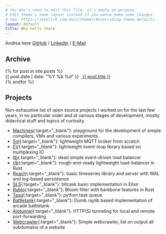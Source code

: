 ```yaml
---
# You don't need to edit this file, it's empty on purpose.
# Edit theme's home layout instead if you wanna make some changes
# See: https://jekyllrb.com/docs/themes/#overriding-theme-defaults
layout: default
title: Why hello there
---
```


Andrea here [GitHub](https://github.com/codepr) / [LinkedIn](https://www.linkedin.com/in/andrea-giacomo-baldan-000776aa) / [E-Mail](mailto:a.g.baldan@gmail.com)

## Archive

<div id="blog-group">
  {% for post in site.posts %}
    <div id="post-short">
      <span class="date"> {{ post.date | date: "%Y %b %d" }}</span>&nbsp;&nbsp;<a href="{{site.url}}{{site.baseurl}}{{post.url}}"> {{ post.title }} </a>
    </div>
  {% endfor %}
</div>

## Projects

Non-exhaustive list of open source projects I worked on for the last few years,
in no particular order and at various stages of development, mostly didactical
stuff and topics of curiosity.

- [Machines](https://github.com/codepr/machines){:target="_blank"}: playground for the development of simple compilers, VMs and various experiments.
- [Sol](https://github.com/codepr/sol.git){:target="_blank"}: lightweight MQTT broker from scratch
- [EV](https://github.com/codepr/ev.git){:target="_blank"}: lightweight event-loop library based on multiplexing IO
- [llb](https://github.com/codepr/llb.git){:target="_blank"}: dead simple event-driven load balancer
- [rlb](https://github.com/codepr/rlb.git){:target="_blank"}: rough-and-ready lightweight load-balancer in Rust
- [Roach](https://github.com/codepr/roach){:target="_blank"}: basic timeseries library and server with WAL and log-based persistence
- [SLS](https://github.com/codepr/sls){:target="_blank"}: bitcask basic implementation in Elixir
- [Rublo](https://github.com/codepr/rublo){:target="_blank"}: Bloom filter with barebone features in Rust
- [Tasq](https://github.com/codepr/tasq.git){:target="_blank"}: python task queue
- [Battletank](https://github.com/codepr/battletank){:target="_blank"}: Dumb raylib based implementation of arcade battletank
- [Aiotunnel](https://github.com/codepr/aiotunnel.git){:target="_blank"}: HTTP(S) tunneling for local and remote port-forwarding
- [Webcrawler](https://github.com/codepr/webcrawler.git){:target="_blank"}: Simple webcrawler, list on output all subdomains of a website
